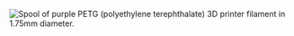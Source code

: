﻿![Spool of purple PETG (polyethylene terephthalate) 3D printer filament in 1.75mm diameter.](https://m.media-amazon.com/images/I/817D7xFaVpL._AC_SL1500_.jpg)
